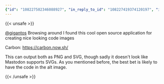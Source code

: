 ```yaml
---
{"id": "108227502346088927", "in_reply_to_id": "108227419374120197", "in_reply_to_account_id": "108225902257930629", "sensitive": false, "spoiler_text": "", "visibility": "public", "language": "en", "replies_count": 0, "reblogs_count": 0, "favourites_count": 1, "edited_at": null, "reblog": null, "application": null, "account": {"id": "108219415927856966", "username": "brozek", "acct": "brozek", "display_name": "Brandon Rozek", "url": "https://fosstodon.org/@brozek", "uri": "https://fosstodon.org/users/brozek", "avatar": "https://cdn.fosstodon.org/accounts/avatars/108/219/415/927/856/966/original/bae9f46f23936e79.jpg", "avatar_static": "https://cdn.fosstodon.org/accounts/avatars/108/219/415/927/856/966/original/bae9f46f23936e79.jpg", "header": "https://fosstodon.org/headers/original/missing.png", "header_static": "https://fosstodon.org/headers/original/missing.png", "noindex": true, "roles": []}, "media_attachments": [], "mentions": [{"id": "108225902257930629", "username": "gigantos", "url": "https://s.gigantos.net/@gigantos", "acct": "gigantos@s.gigantos.net"}], "tags": [], "emojis": [], "card": {"url": "https://carbon.now.sh/", "title": "Carbon", "description": "Carbon is the easiest way to create and share beautiful images of your source code.", "language": "en", "type": "link", "author_name": "", "author_url": "", "provider_name": "", "provider_url": "", "html": "", "width": 1200, "height": 630, "image": "https://cdn.fosstodon.org/cache/preview_cards/images/000/089/742/original/ee33aa0542f53f39.png", "image_description": "", "embed_url": "", "blurhash": "U12Yh9j@07azj@fQazfQ06az~jj@WXjtoJaz", "published_at": null}, "poll": null, "syndication": "https://fosstodon.org/@brozek/108227502346088927", "date": "2022-05-01T15:57:09.073Z"}
---
```

{{< unsafe >}}
<p><span class="h-card" translate="no"><a href="https://s.gigantos.net/@gigantos" class="u-url mention">@<span>gigantos</span></a></span> Browsing around I found this cool open source application for creating nice looking code images</p><p>Carbon: <a href="https://carbon.now.sh/" target="_blank" rel="nofollow noopener noreferrer" translate="no"><span class="invisible">https://</span><span class="">carbon.now.sh/</span><span class="invisible"></span></a></p><p>This can output both as PNG and SVG, though sadly it doesn&#39;t look like Mastodon supports SVGs. As you mentioned before, the best bet is likely to have the code in the alt image.</p>
{{< /unsafe >}}
